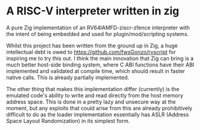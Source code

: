 # A RISC-V interpreter written in zig

A pure Zig implementation of an RV64IAMFD-ziscr-zfence interpreter with the
intent of being embedded and used for plugin/mod/scripting systems.

Whilst this project has been written from the ground up in Zig, a huge
intellectual debt is owed to https://github.com/fwsGonzo/rvscript for inspiring
me to try this out. I think the main innovation that Zig can bring is a much
better host-side binding system, where C ABI functions have their ABI
implemented and validated at compile time, which should result in faster native
calls. This is already partially implemented.

The other thing that makes this implementation differ (currently) is the
emulated code's ability to write and read directly from the host memory address
space. This is done in a pretty lazy and unsecure way at the moment, but any
exploits that could arise from this are already prohibitively difficult to do as
the loader implementation essentially has ASLR (Address Space Layout
Randomization) in its simplest form.
